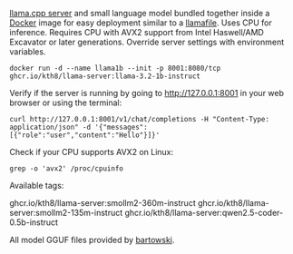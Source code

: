 [llama.cpp server](https://github.com/ggerganov/llama.cpp/tree/master/examples/server) and small language model bundled together inside a [Docker](https://www.docker.com) image for easy deployment similar to a [llamafile](https://github.com/Mozilla-Ocho/llamafile). Uses CPU for inference. Requires CPU with AVX2 support from Intel Haswell/AMD Excavator or later generations. Override server settings with environment variables.
```
docker run -d --name llama1b --init -p 8001:8080/tcp ghcr.io/kth8/llama-server:llama-3.2-1b-instruct
```
Verify if the server is running by going to http://127.0.0.1:8001 in your web browser or using the terminal:
```
curl http://127.0.0.1:8001/v1/chat/completions -H "Content-Type: application/json" -d '{"messages":[{"role":"user","content":"Hello"}]}'
```
Check if your CPU supports AVX2 on Linux:
```
grep -o 'avx2' /proc/cpuinfo
```
Available tags:

<!-- EXAMPLE_START -->
ghcr.io/kth8/llama-server:smollm2-360m-instruct
ghcr.io/kth8/llama-server:smollm2-135m-instruct
ghcr.io/kth8/llama-server:qwen2.5-coder-0.5b-instruct


<!-- EXAMPLE_END -->

All model GGUF files provided by [bartowski](https://huggingface.co/bartowski).
